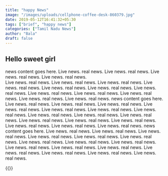 ```yaml
---
title: "happy News"
image: "/images/uploads/cellphone-coffee-desk-860379.jpg"
date: 2019-05-12T16:41:32+05:30
tags: ["brief", "happy news"]
categories: ["Tamil Nadu News"]
author: "Bala"
draft: false
---
```


## Hello sweet girl

news content goes here. Live news. real news.  Live news. real news.  Live news. real news.  Live news. real news.  
Live news. real news.  Live news. real news.  Live news. real news.  Live news. real news.  Live news. real news.  Live news. real news.  Live news. real news.  Live news. real news.  Live news. real news.  Live news. real news.  Live news. real news.  Live news. real news.
news content goes here. Live news. real news.  Live news. real news.  Live news. real news.  Live news. real news.  Live news. real news.  Live news. real news.  Live news. real news.  Live news. real news.  Live news. real news.  Live news. real news.  Live news. real news.  Live news. real news.  Live news. real news.  Live news. real news.  Live news. real news.  Live news. real news.
news content goes here. Live news. real news.  Live news. real news.  Live news. real news.  Live news. real news.  Live news. real news.  Live news. real news.  Live news. real news.  Live news. real news.  Live news. real news.  Live news. real news.  Live news. real news.  Live news. real news.  Live news. real news.  Live news. real news.  Live news. real news.  Live news. real news.

{{<youtube WX9TDlEoQFo>}}
